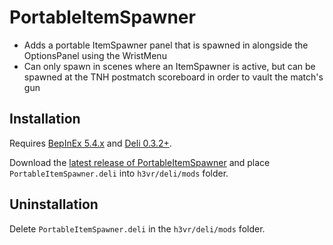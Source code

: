 # PortableItemSpawner
- Adds a portable ItemSpawner panel that is spawned in alongside the OptionsPanel using the WristMenu
- Can only spawn in scenes where an ItemSpawner is active, but can be spawned at the TNH postmatch scoreboard in order to vault the match's gun

## Installation
Requires [BepInEx 5.4.x](https://github.com/BepInEx/BepInEx/releases/latest) and [Deli 0.3.2+](https://github.com/Deli-Collective/Deli/releases).

Download the [latest release of PortableItemSpawner](https://github.com/Maiq-The-Dude/PortableItemSpawner/releases/latest) and place `PortableItemSpawner.deli` into `h3vr/deli/mods` folder.

## Uninstallation
Delete `PortableItemSpawner.deli` in the `h3vr/deli/mods` folder.
